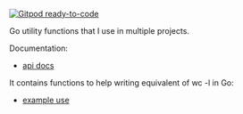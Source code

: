 [![Gitpod ready-to-code](https://img.shields.io/badge/Gitpod-ready--to--code-blue?logo=gitpod)](https://gitpod.io/#https://github.com/kjk/u)

Go utility functions that I use in multiple projects.


Documentation:
* [api docs](https://godoc.org/github.com/kjk/u)

It contains functions to help writing equivalent of wc -l in Go:
* [example use](https://presstige.io/p/Using-Go-instead-of-bash-for-scripts-6b51885c1f6940aeb40476000d0eb0fc#cd603cb2-0887-4f28-9d14-e46a5e5319c5)
